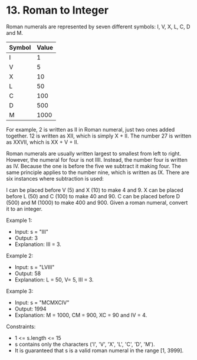 # 13. Roman to Integer

Roman numerals are represented by seven different symbols: I, V, X, L, C, D and M.

| Symbol |       Value |
|--------|-------------|
|I       |            1|
|V|             5|
|X|             10|
|L|             50|
|C|             100|
|D|             500|
|M|             1000|

For example, 2 is written as II in Roman numeral, just two ones added together. 12 is written as XII, which is simply X + II. The number 27 is written as XXVII, which is XX + V + II.

Roman numerals are usually written largest to smallest from left to right. However, the numeral for four is not IIII. Instead, the number four is written as IV. Because the one is before the five we subtract it making four. The same principle applies to the number nine, which is written as IX. There are six instances where subtraction is used:

I can be placed before V (5) and X (10) to make 4 and 9. 
X can be placed before L (50) and C (100) to make 40 and 90. 
C can be placed before D (500) and M (1000) to make 400 and 900.
Given a roman numeral, convert it to an integer.

 

Example 1:

* Input: s = "III"
* Output: 3
* Explanation: III = 3.

Example 2:

* Input: s = "LVIII"
* Output: 58
* Explanation: L = 50, V= 5, III = 3.

Example 3:

* Input: s = "MCMXCIV"
* Output: 1994
* Explanation: M = 1000, CM = 900, XC = 90 and IV = 4.
 

Constraints:

*  1 <= s.length <= 15
*  s contains only the characters ('I', 'V', 'X', 'L', 'C', 'D', 'M').
*  It is guaranteed that s is a valid roman numeral in the range [1, 3999].